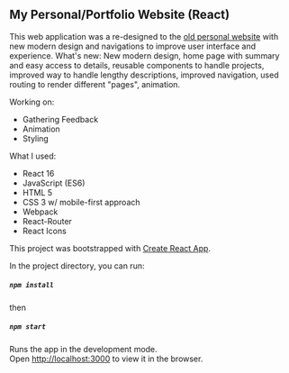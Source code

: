 ## My Personal/Portfolio Website (React)

This web application was a re-designed to the [old personal website](https://alicezlu.com/}) with new modern design and navigations to improve user interface and experience. What's new: New modern design, home page with summary and easy access to details, reusable components to handle projects, improved way to handle lengthy descriptions, improved navigation, used routing to render different "pages", animation.

Working on:
* Gathering Feedback
* Animation
* Styling

What I used:
* React 16
* JavaScript (ES6)
* HTML 5
* CSS 3 w/ mobile-first approach
* Webpack
* React-Router
* React Icons

This project was bootstrapped with [Create React App](https://github.com/facebook/create-react-app).

In the project directory, you can run:
##### `npm install`

then

##### `npm start`

Runs the app in the development mode.<br />
Open [http://localhost:3000](http://localhost:3000) to view it in the browser.